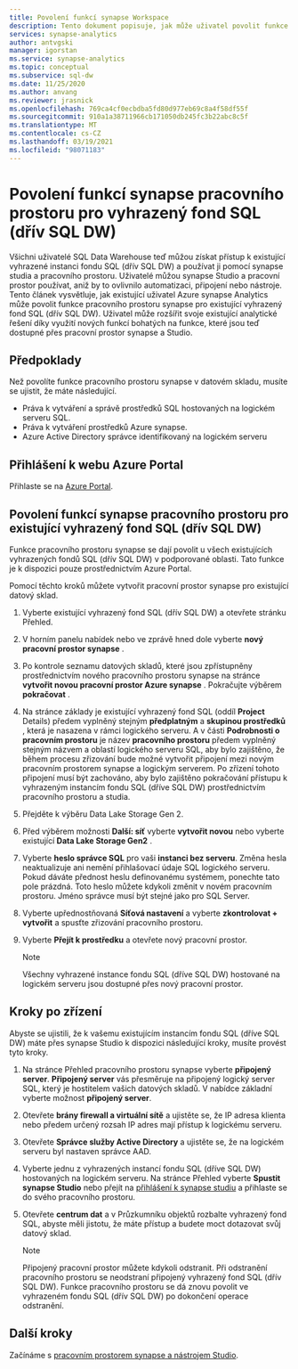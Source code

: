 ```yaml
---
title: Povolení funkcí synapse Workspace
description: Tento dokument popisuje, jak může uživatel povolit funkce pracovního prostoru synapse v existujícím vyhrazeném fondu SQL (dřív SQL DW).
services: synapse-analytics
author: antvgski
manager: igorstan
ms.service: synapse-analytics
ms.topic: conceptual
ms.subservice: sql-dw
ms.date: 11/25/2020
ms.author: anvang
ms.reviewer: jrasnick
ms.openlocfilehash: 769ca4cf0ecbdba5fd80d977eb69c8a4f58df55f
ms.sourcegitcommit: 910a1a38711966cb171050db245fc3b22abc8c5f
ms.translationtype: MT
ms.contentlocale: cs-CZ
ms.lasthandoff: 03/19/2021
ms.locfileid: "98071183"
---
```

# <a name="enabling-synapse-workspace-features-for-a-dedicated-sql-pool-formerly-sql-dw"></a>Povolení funkcí synapse pracovního prostoru pro vyhrazený fond SQL (dřív SQL DW)

Všichni uživatelé SQL Data Warehouse teď můžou získat přístup k existující vyhrazené instanci fondu SQL (dřív SQL DW) a používat ji pomocí synapse studia a pracovního prostoru. Uživatelé můžou synapse Studio a pracovní prostor používat, aniž by to ovlivnilo automatizaci, připojení nebo nástroje. Tento článek vysvětluje, jak existující uživatel Azure synapse Analytics může povolit funkce pracovního prostoru synapse pro existující vyhrazený fond SQL (dřív SQL DW). Uživatel může rozšířit svoje existující analytické řešení díky využití nových funkcí bohatých na funkce, které jsou teď dostupné přes pracovní prostor synapse a Studio.   

## <a name="prerequisites"></a>Předpoklady
Než povolíte funkce pracovního prostoru synapse v datovém skladu, musíte se ujistit, že máte následující.
- Práva k vytváření a správě prostředků SQL hostovaných na logickém serveru SQL.
- Práva k vytváření prostředků Azure synapse.
- Azure Active Directory správce identifikovaný na logickém serveru

## <a name="sign-in-to-the-azure-portal"></a>Přihlášení k webu Azure Portal

Přihlaste se na [Azure Portal](https://portal.azure.com/).

## <a name="enabling-synapse-workspace-features-for-an-existing-dedicated-sql-pool-formerly-sql-dw"></a>Povolení funkcí synapse pracovního prostoru pro existující vyhrazený fond SQL (dřív SQL DW)

Funkce pracovního prostoru synapse se dají povolit u všech existujících vyhrazených fondů SQL (dřív SQL DW) v podporované oblasti. Tato funkce je k dispozici pouze prostřednictvím Azure Portal.

Pomocí těchto kroků můžete vytvořit pracovní prostor synapse pro existující datový sklad.
1. Vyberte existující vyhrazený fond SQL (dřív SQL DW) a otevřete stránku Přehled.
2. V horním panelu nabídek nebo ve zprávě hned dole vyberte **nový pracovní prostor synapse** .
3. Po kontrole seznamu datových skladů, které jsou zpřístupněny prostřednictvím nového pracovního prostoru synapse na stránce **vytvořit novou pracovní prostor Azure synapse** . Pokračujte výběrem **pokračovat** .
4. Na stránce základy je existující vyhrazený fond SQL (oddíl **Project** Details) předem vyplněný stejným **předplatným** a **skupinou prostředků** , která je nasazena v rámci logického serveru. A v části **Podrobnosti o pracovním prostoru** je název **pracovního prostoru** předem vyplněný stejným názvem a oblastí logického serveru SQL, aby bylo zajištěno, že během procesu zřizování bude možné vytvořit připojení mezi novým pracovním prostorem synapse a logickým serverem. Po zřízení tohoto připojení musí být zachováno, aby bylo zajištěno pokračování přístupu k vyhrazeným instancím fondu SQL (dříve SQL DW) prostřednictvím pracovního prostoru a studia.
5. Přejděte k výběru Data Lake Storage Gen 2.
6. Před výběrem možnosti **Další: síť** vyberte **vytvořit novou** nebo vyberte existující **Data Lake Storage Gen2** .
7. Vyberte **heslo správce SQL** pro vaši **instanci bez serveru**. Změna hesla neaktualizuje ani nemění přihlašovací údaje SQL logického serveru. Pokud dáváte přednost heslu definovanému systémem, ponechte tato pole prázdná. Toto heslo můžete kdykoli změnit v novém pracovním prostoru. Jméno správce musí být stejné jako pro SQL Server.
8. Vyberte upřednostňovaná **Síťová nastavení** a vyberte **zkontrolovat + vytvořit** a spusťte zřizování pracovního prostoru.
9. Vyberte **Přejít k prostředku** a otevřete nový pracovní prostor.

    > [!NOTE]
    > Všechny vyhrazené instance fondu SQL (dříve SQL DW) hostované na logickém serveru jsou dostupné přes nový pracovní prostor.

## <a name="post-provisioning-steps"></a>Kroky po zřízení
Abyste se ujistili, že k vašemu existujícím instancím fondu SQL (dříve SQL DW) máte přes synapse Studio k dispozici následující kroky, musíte provést tyto kroky.
1. Na stránce Přehled pracovního prostoru synapse vyberte **připojený server**. **Připojený server** vás přesměruje na připojený logický server SQL, který je hostitelem vašich datových skladů. V nabídce základní vyberte možnost **připojený server**.
2. Otevřete **brány firewall a virtuální sítě** a ujistěte se, že IP adresa klienta nebo předem určený rozsah IP adres mají přístup k logickému serveru.
3. Otevřete **Správce služby Active Directory** a ujistěte se, že na logickém serveru byl nastaven správce AAD.
4. Vyberte jednu z vyhrazených instancí fondu SQL (dříve SQL DW) hostovaných na logickém serveru. Na stránce Přehled vyberte **Spustit synapse Studio** nebo přejít na [přihlášení k synapse studiu](https://web.azuresynapse.net) a přihlaste se do svého pracovního prostoru.

5. Otevřete **centrum dat** a v Průzkumníku objektů rozbalte vyhrazený fond SQL, abyste měli jistotu, že máte přístup a budete moct dotazovat svůj datový sklad.

    > [!NOTE] 
    > Připojený pracovní prostor můžete kdykoli odstranit. Při odstranění pracovního prostoru se neodstraní připojený vyhrazený fond SQL (dřív SQL DW). Funkce pracovního prostoru se dá znovu povolit ve vyhrazeném fondu SQL (dřív SQL DW) po dokončení operace odstranění.

## <a name="next-steps"></a>Další kroky
Začínáme s [pracovním prostorem synapse a nástrojem Studio](../get-started.md).
